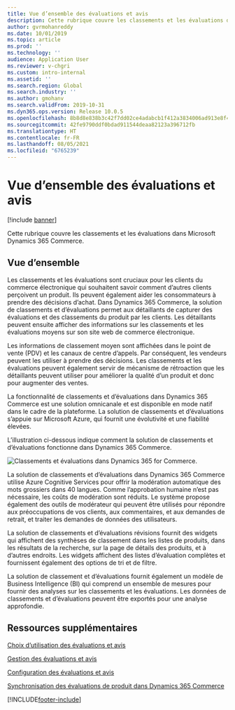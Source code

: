 ```yaml
---
title: Vue d’ensemble des évaluations et avis
description: Cette rubrique couvre les classements et les évaluations dans Microsoft Dynamics 365 Commerce.
author: gvrmohanreddy
ms.date: 10/01/2019
ms.topic: article
ms.prod: ''
ms.technology: ''
audience: Application User
ms.reviewer: v-chgri
ms.custom: intro-internal
ms.assetid: ''
ms.search.region: Global
ms.search.industry: ''
ms.author: gmohanv
ms.search.validFrom: 2019-10-31
ms.dyn365.ops.version: Release 10.0.5
ms.openlocfilehash: 8b8d8e838b3c42f7dd02ce4adabcb1f412a3834006ad913e8f40191da751c08d
ms.sourcegitcommit: 42fe9790ddf0bdad911544deaa82123a396712fb
ms.translationtype: HT
ms.contentlocale: fr-FR
ms.lasthandoff: 08/05/2021
ms.locfileid: "6765239"
---
```

# <a name="ratings-and-reviews-overview"></a>Vue d’ensemble des évaluations et avis


[!include [banner](includes/banner.md)]

Cette rubrique couvre les classements et les évaluations dans Microsoft Dynamics 365 Commerce.

## <a name="overview"></a>Vue d’ensemble

Les classements et les évaluations sont cruciaux pour les clients du commerce électronique qui souhaitent savoir comment d’autres clients perçoivent un produit. Ils peuvent également aider les consommateurs à prendre des décisions d’achat. Dans Dynamics 365 Commerce, la solution de classements et d’évaluations permet aux détaillants de capturer des évaluations et des classements du produit par les clients. Les détaillants peuvent ensuite afficher des informations sur les classements et les évaluations moyens sur son site web de commerce électronique.

Les informations de classement moyen sont affichées dans le point de vente (PDV) et les canaux de centre d’appels. Par conséquent, les vendeurs peuvent les utiliser à prendre des décisions. Les classements et les évaluations peuvent également servir de mécanisme de rétroaction que les détaillants peuvent utiliser pour améliorer la qualité d’un produit et donc pour augmenter des ventes.

La fonctionnalité de classements et d’évaluations dans Dynamics 365 Commerce est une solution omnicanale et est disponible en mode natif dans le cadre de la plateforme. La solution de classements et d’évaluations s’appuie sur Microsoft Azure, qui fournit une évolutivité et une fiabilité élevées.

L’illustration ci-dessous indique comment la solution de classements et d’évaluations fonctionne dans Dynamics 365 Commerce.

![Classements et évaluations dans Dynamics 365 for Commerce.](media/Dynamics-365-Commerce-Ratings-and-Reviews-Overview.jpg)

La solution de classements et d’évaluations dans Dynamics 365 Commerce utilise Azure Cognitive Services pour offrir la modération automatique des mots grossiers dans 40 langues. Comme l’approbation humaine n’est pas nécessaire, les coûts de modération sont réduits. Le système propose également des outils de modérateur qui peuvent être utilisés pour répondre aux préoccupations de vos clients, aux commentaires, et aux demandes de retrait, et traiter les demandes de données des utilisateurs.

La solution de classements et d’évaluations révisions fournit des widgets qui affichent des synthèses de classement dans les listes de produits, dans les résultats de la recherche, sur la page de détails des produits, et à d’autres endroits. Les widgets affichent des listes d’évaluation complètes et fournissent également des options de tri et de filtre.

La solution de classement et d’évaluations fournit également un modèle de Business Intelligence (BI) qui comprend un ensemble de mesures pour fournir des analyses sur les classements et les évaluations. Les données de classements et d’évaluations peuvent être exportés pour une analyse approfondie.

## <a name="additional-resources"></a>Ressources supplémentaires

[Choix d’utilisation des évaluations et avis](opt-in-ratings-reviews.md)

[Gestion des évaluations et avis](manage-reviews.md)

[Configuration des évaluations et avis](configure-ratings-reviews.md)

[Synchronisation des évaluations de produit dans Dynamics 365 Commerce](sync-product-ratings.md)


[!INCLUDE[footer-include](../includes/footer-banner.md)]